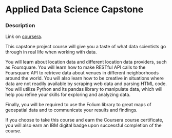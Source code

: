 # Applied Data Science Capstone

### Description

Link on [coursera](https://www.coursera.org/learn/applied-data-science-capstone?).

This capstone project course will give you a taste of what data scientists go through in real life when working with data. 

You will learn about location data and different location data providers, such as Foursquare. You will learn how to make RESTful API calls to the Foursquare API to retrieve data about venues in different neighborhoods around the world. You will also learn how to be creative in situations where data are not readily available by scraping web data and parsing HTML code. You will utilize Python and its pandas library to manipulate data, which will help you refine your skills for exploring and analyzing data. 

Finally, you will be required to use the Folium library to great maps of geospatial data and to communicate your results and findings.

If you choose to take this course and earn the Coursera course certificate, you will also earn an IBM digital badge upon successful completion of the course.
